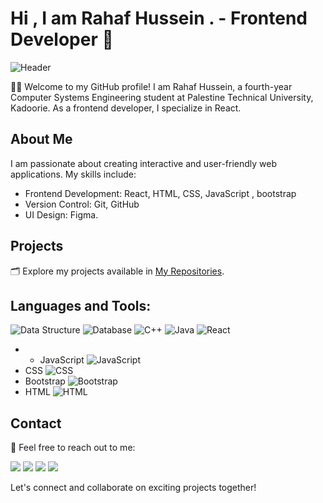 

# Hi , I am Rahaf Hussein . - Frontend Developer 👋

![Header](https://ik.imagekit.io/dresma/Dresma_Library/senior-software-engineer_Wy82tYQym.gif)

👩‍💻 Welcome to my GitHub profile! I am Rahaf Hussein, a fourth-year Computer Systems Engineering student at Palestine Technical University, Kadoorie. As a frontend developer, I specialize in React.

## About Me

I am passionate about creating interactive and user-friendly web applications. My skills include:

- Frontend Development: React, HTML, CSS, JavaScript , bootstrap
- Version Control: Git, GitHub
- UI Design: Figma.

## Projects

🗂️ Explore my projects available in [My Repositories](https://github.com/rahafnasad?tab=repositories).
## Languages and Tools:
 ![Data Structure](https://img.icons8.com/color/48/000000/data-configuration.png)   ![Database](https://img.icons8.com/color/48/000000/database-restore.png)  ![C++](https://img.icons8.com/color/48/000000/c-plus-plus-logo.png) ![Java](https://img.icons8.com/color/48/000000/java-coffee-cup-logo.png) ![React](https://img.icons8.com/color/48/000000/react-native.png)
-  - JavaScript ![JavaScript](https://img.icons8.com/color/48/000000/javascript.png)
- CSS ![CSS](https://img.icons8.com/color/48/000000/css3.png)
- Bootstrap ![Bootstrap](https://img.icons8.com/color/48/000000/bootstrap.png)
- HTML ![HTML](https://img.icons8.com/color/48/000000/html-5.png)
## Contact

📧 Feel free to reach out to me:

[<img src="https://img.icons8.com/color/48/000000/linkedin.png"/>](https://www.linkedin.com/in/rahaf-as-ad-b42250292/) [<img src="https://img.icons8.com/color/48/000000/gmail.png"/>](mailto:rahafnasad@gmail.com) [<img src="https://img.icons8.com/color/48/000000/facebook.png"/>](https://www.facebook.com/profile.php?id=100015489611299) [<img src="https://img.icons8.com/color/48/000000/instagram.png"/>](https://www.instagram.com/rahafnasad/)



Let's connect and collaborate on exciting projects together!
